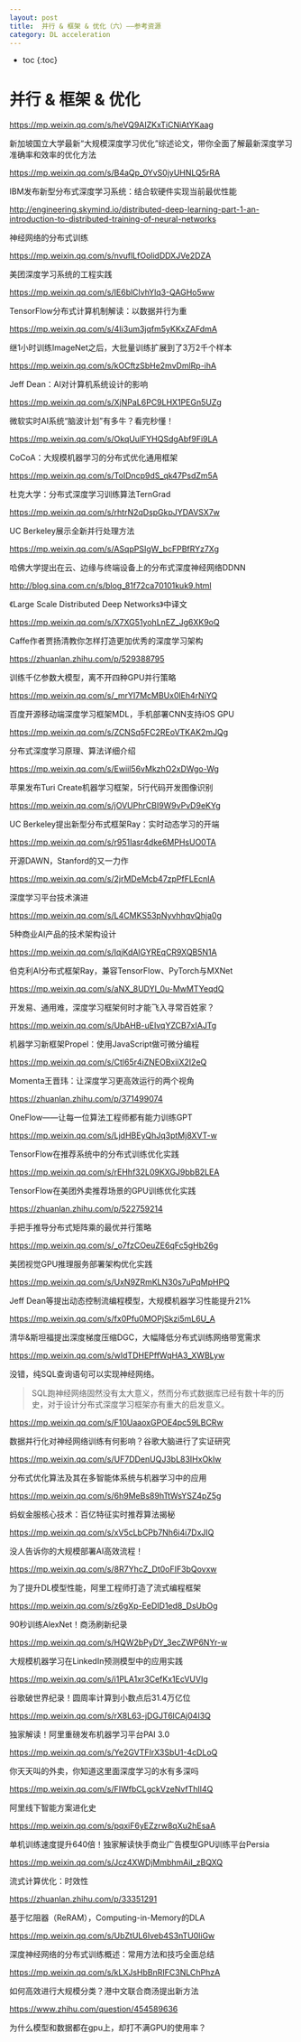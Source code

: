 ```yaml
---
layout: post
title:  并行 & 框架 & 优化（六）——参考资源
category: DL acceleration 
---
```


* toc
{:toc}

# 并行 & 框架 & 优化

https://mp.weixin.qq.com/s/heVQ9AIZKxTiCNiAtYKaag

新加坡国立大学最新“大规模深度学习优化”综述论文，带你全面了解最新深度学习准确率和效率的优化方法

https://mp.weixin.qq.com/s/B4aQp_0YvS0jyUHNLQ5rRA

IBM发布新型分布式深度学习系统：结合软硬件实现当前最优性能

http://engineering.skymind.io/distributed-deep-learning-part-1-an-introduction-to-distributed-training-of-neural-networks

神经网络的分布式训练

https://mp.weixin.qq.com/s/nvuflLfOolidDDXJVe2DZA

美团深度学习系统的工程实践

https://mp.weixin.qq.com/s/IE6blClvhYlq3-QAGHo5ww

TensorFlow分布式计算机制解读：以数据并行为重

https://mp.weixin.qq.com/s/4Ii3um3jqfm5yKKxZAFdmA

继1小时训练ImageNet之后，大批量训练扩展到了3万2千个样本

https://mp.weixin.qq.com/s/kOCftzSbHe2mvDmlRp-ihA

Jeff Dean：AI对计算机系统设计的影响

https://mp.weixin.qq.com/s/XjNPaL6PC9LHX1PEGn5UZg

微软实时AI系统“脑波计划”有多牛？看完秒懂！

https://mp.weixin.qq.com/s/OkqUulFYHQSdgAbf9Fi9LA

CoCoA：大规模机器学习的分布式优化通用框架

https://mp.weixin.qq.com/s/ToIDncp9dS_qk47PsdZm5A

杜克大学：分布式深度学习训练算法TernGrad

https://mp.weixin.qq.com/s/rhtrN2qDspGkpJYDAVSX7w

UC Berkeley展示全新并行处理方法

https://mp.weixin.qq.com/s/ASqpPSIgW_bcFPBfRYz7Xg

哈佛大学提出在云、边缘与终端设备上的分布式深度神经网络DDNN

http://blog.sina.com.cn/s/blog_81f72ca70101kuk9.html

《Large Scale Distributed Deep Networks》中译文

https://mp.weixin.qq.com/s/X7XG51yohLnEZ_Jg6XK9oQ

Caffe作者贾扬清教你怎样打造更加优秀的深度学习架构

https://zhuanlan.zhihu.com/p/529388795

训练千亿参数大模型，离不开四种GPU并行策略

https://mp.weixin.qq.com/s/_mrYI7McMBUx0lEh4rNiYQ

百度开源移动端深度学习框架MDL，手机部署CNN支持iOS GPU

https://mp.weixin.qq.com/s/ZCNSq5FC2REoVTKAK2mJQg

分布式深度学习原理、算法详细介绍

https://mp.weixin.qq.com/s/Ewiil56vMkzhO2xDWgo-Wg

苹果发布Turi Create机器学习框架，5行代码开发图像识别

https://mp.weixin.qq.com/s/jOVUPhrCBI9W9vPvD9eKYg

UC Berkeley提出新型分布式框架Ray：实时动态学习的开端

https://mp.weixin.qq.com/s/r951Iasr4dke6MPHsUO0TA

开源DAWN，Stanford的又一力作

https://mp.weixin.qq.com/s/2jrMDeMcb47zpPfFLEcnIA

深度学习平台技术演进

https://mp.weixin.qq.com/s/L4CMKS53pNyvhhqvQhja0g

5种商业AI产品的技术架构设计

https://mp.weixin.qq.com/s/IqjKdAlGYREqCR9XQB5N1A

伯克利AI分布式框架Ray，兼容TensorFlow、PyTorch与MXNet

https://mp.weixin.qq.com/s/aNX_8UDYI_0u-MwMTYeqdQ

开发易、通用难，深度学习框架何时才能飞入寻常百姓家？

https://mp.weixin.qq.com/s/UbAHB-uEIvqYZCB7xIAJTg

机器学习新框架Propel：使用JavaScript做可微分编程

https://mp.weixin.qq.com/s/Ctl65r4iZNEOBxiiX2I2eQ

Momenta王晋玮：让深度学习更高效运行的两个视角

https://zhuanlan.zhihu.com/p/371499074

OneFlow——让每一位算法工程师都有能力训练GPT

https://mp.weixin.qq.com/s/LjdHBEyQhJq3ptMj8XVT-w

TensorFlow在推荐系统中的分布式训练优化实践

https://mp.weixin.qq.com/s/rEHhf32L09KXGJ9bbB2LEA

TensorFlow在美团外卖推荐场景的GPU训练优化实践

https://zhuanlan.zhihu.com/p/522759214

手把手推导分布式矩阵乘的最优并行策略

https://mp.weixin.qq.com/s/_o7fzCOeuZE6qFc5gHb26g

美团视觉GPU推理服务部署架构优化实践

https://mp.weixin.qq.com/s/UxN9ZRmKLN30s7uPqMpHPQ

Jeff Dean等提出动态控制流编程模型，大规模机器学习性能提升21%

https://mp.weixin.qq.com/s/fx0Pfu0MOPjSkzi5mL6U_A

清华&斯坦福提出深度梯度压缩DGC，大幅降低分布式训练网络带宽需求

https://mp.weixin.qq.com/s/wIdTDHEPffWqHA3_XWBLyw

没错，纯SQL查询语句可以实现神经网络。

>SQL跑神经网络固然没有太大意义，然而分布式数据库已经有数十年的历史，对于设计分布式深度学习框架亦有重大的启发意义。

https://mp.weixin.qq.com/s/F10UaaoxGPOE4pc59LBCRw

数据并行化对神经网络训练有何影响？谷歌大脑进行了实证研究

https://mp.weixin.qq.com/s/UF7DDenUQJ3bL83IHxOkIw

分布式优化算法及其在多智能体系统与机器学习中的应用

https://mp.weixin.qq.com/s/6h9MeBs89hTtWsYSZ4pZ5g

蚂蚁金服核心技术：百亿特征实时推荐算法揭秘

https://mp.weixin.qq.com/s/xV5cLbCPb7Nh6i4i7DxJIQ

没人告诉你的大规模部署AI高效流程！

https://mp.weixin.qq.com/s/8R7YhcZ_Dt0oFIF3bQovxw

为了提升DL模型性能，阿里工程师打造了流式编程框架

https://mp.weixin.qq.com/s/z6gXp-EeDID1ed8_DsUbOg

90秒训练AlexNet！商汤刷新纪录

https://mp.weixin.qq.com/s/HQW2bPyDY_3ecZWP6NYr-w

大规模机器学习在LinkedIn预测模型中的应用实践

https://mp.weixin.qq.com/s/i1PLA1xr3CefKx1EcVUVIg

谷歌破世界纪录！圆周率计算到小数点后31.4万亿位

https://mp.weixin.qq.com/s/rX8L63-jDGJT6lCAj04I3Q

独家解读！阿里重磅发布机器学习平台PAI 3.0

https://mp.weixin.qq.com/s/Ye2GVTFIrX3SbU1-4cDLoQ

你天天叫的外卖，你知道这里面深度学习的水有多深吗

https://mp.weixin.qq.com/s/FIWfbCLgckVzeNvfThIl4Q

阿里线下智能方案进化史

https://mp.weixin.qq.com/s/pqxiF6yEZzrw8qXu2hEsaA

单机训练速度提升640倍！独家解读快手商业广告模型GPU训练平台Persia

https://mp.weixin.qq.com/s/Jcz4XWDjMmbhmAiI_zBQXQ

流式计算优化：时效性

https://zhuanlan.zhihu.com/p/33351291

基于忆阻器（ReRAM），Computing-in-Memory的DLA

https://mp.weixin.qq.com/s/UbZtUL6Iveb4S3nTU0liGw

深度神经网络的分布式训练概述：常用方法和技巧全面总结

https://mp.weixin.qq.com/s/kLXJsHbBnRIFC3NLChPhzA

如何高效进行大规模分类？港中文联合商汤提出新方法

https://www.zhihu.com/question/454589636

为什么模型和数据都在gpu上，却打不满GPU的使用率？
